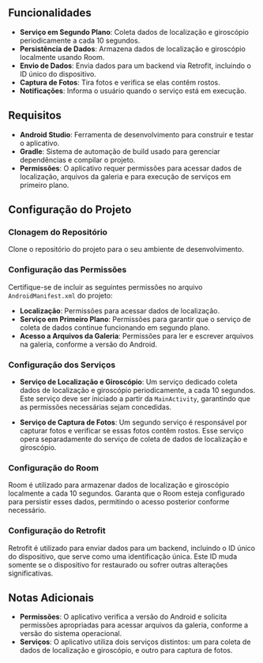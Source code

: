 ## Funcionalidades

- **Serviço em Segundo Plano**: Coleta dados de localização e giroscópio periodicamente a cada 10 segundos.
- **Persistência de Dados**: Armazena dados de localização e giroscópio localmente usando Room.
- **Envio de Dados**: Envia dados para um backend via Retrofit, incluindo o ID único do dispositivo.
- **Captura de Fotos**: Tira fotos e verifica se elas contêm rostos.
- **Notificações**: Informa o usuário quando o serviço está em execução.

## Requisitos

- **Android Studio**: Ferramenta de desenvolvimento para construir e testar o aplicativo.
- **Gradle**: Sistema de automação de build usado para gerenciar dependências e compilar o projeto.
- **Permissões**: O aplicativo requer permissões para acessar dados de localização, arquivos da galeria e para execução de serviços em primeiro plano.

## Configuração do Projeto

### Clonagem do Repositório

Clone o repositório do projeto para o seu ambiente de desenvolvimento.

### Configuração das Permissões

Certifique-se de incluir as seguintes permissões no arquivo `AndroidManifest.xml` do projeto:

- **Localização**: Permissões para acessar dados de localização.
- **Serviço em Primeiro Plano**: Permissões para garantir que o serviço de coleta de dados continue funcionando em segundo plano.
- **Acesso a Arquivos da Galeria**: Permissões para ler e escrever arquivos na galeria, conforme a versão do Android.

### Configuração dos Serviços

- **Serviço de Localização e Giroscópio**: Um serviço dedicado coleta dados de localização e giroscópio periodicamente, a cada 10 segundos. Este serviço deve ser iniciado a partir da `MainActivity`, garantindo que as permissões necessárias sejam concedidas.

- **Serviço de Captura de Fotos**: Um segundo serviço é responsável por capturar fotos e verificar se essas fotos contêm rostos. Esse serviço opera separadamente do serviço de coleta de dados de localização e giroscópio.

### Configuração do Room

Room é utilizado para armazenar dados de localização e giroscópio localmente a cada 10 segundos. Garanta que o Room esteja configurado para persistir esses dados, permitindo o acesso posterior conforme necessário.

### Configuração do Retrofit

Retrofit é utilizado para enviar dados para um backend, incluindo o ID único do dispositivo, que serve como uma identificação única. Este ID muda somente se o dispositivo for restaurado ou sofrer outras alterações significativas.

## Notas Adicionais

- **Permissões**: O aplicativo verifica a versão do Android e solicita permissões apropriadas para acessar arquivos da galeria, conforme a versão do sistema operacional.
- **Serviços**: O aplicativo utiliza dois serviços distintos: um para coleta de dados de localização e giroscópio, e outro para captura de fotos.